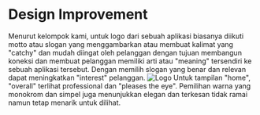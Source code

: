 # Design Improvement
Menurut kelompok kami, untuk logo dari sebuah aplikasi biasanya diikuti motto atau slogan yang menggambarkan atau membuat kalimat yang "catchy" dan mudah diingat oleh pelanggan dengan tujuan membangun koneksi dan membuat pelanggan memiliki arti atau "meaning" tersendiri ke sebuah aplikasi tersebut. Dengan memilih slogan yang benar dan relevan dapat meningkatkan "interest" pelanggan.
![Logo](https://user-images.githubusercontent.com/56811810/94443815-cf237e80-01cf-11eb-8d42-da3b373e914f.jpeg)
Untuk tampilan "home", "overall" terlihat professional dan "pleases the eye". Pemilihan warna yang monokrom dan simpel juga menunjukkan elegan dan terkesan tidak ramai namun tetap menarik untuk dilihat.
